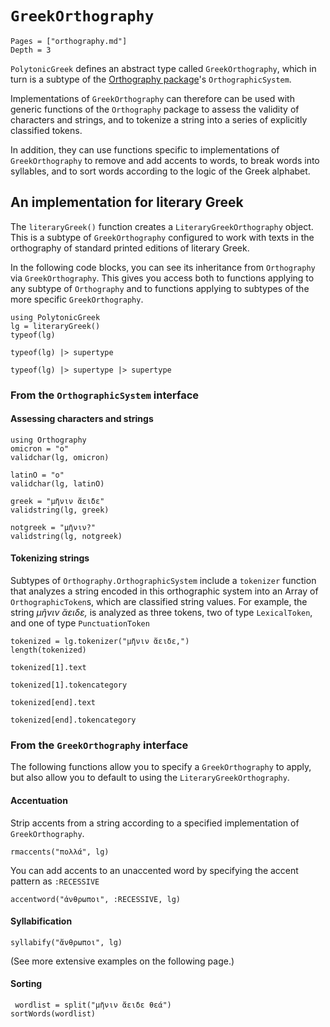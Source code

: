 
# `GreekOrthography`

```@contents
Pages = ["orthography.md"]
Depth = 3
```


`PolytonicGreek` defines an abstract type called `GreekOrthography`, which in turn is a 
subtype of the [Orthography package](https://github.com/hcmid/Orthography.jl)'s `OrthographicSystem`.

Implementations of `GreekOrthography` can therefore can be used with generic functions of the `Orthography` package to assess the validity of characters and strings, and to tokenize a string into a series of explicitly classified tokens.

In addition, they can use functions specific to implementations of `GreekOrthography` to remove and add accents to words, to break words into syllables, and to sort words according to the logic of the Greek alphabet.


## An implementation for literary Greek

The `literaryGreek()` function creates a `LiteraryGreekOrthography` object. This  is a subtype of `GreekOrthography` configured to work with texts in the orthography of standard printed editions of literary Greek. 

In the following code blocks, you can see its inheritance from `Orthography` via `GreekOrthography`.  This gives you access both to functions applying to any subtype of `Orthography` and to functions applying to subtypes of the more specific `GreekOrthography`.



```@example loaded
using PolytonicGreek
lg = literaryGreek()
typeof(lg)
```

```@example loaded
typeof(lg) |> supertype
```

```@example loaded
typeof(lg) |> supertype |> supertype
```


### From the `OrthographicSystem` interface

#### Assessing characters and strings
    
    
```@example loaded
using Orthography
omicron = "ο"
validchar(lg, omicron)
```

```@example loaded
latinO = "o"
validchar(lg, latinO)
```


```@example loaded
greek = "μῆνιν ἄειδε"
validstring(lg, greek)
```

```@example loaded
notgreek = "μῆνιν?"
validstring(lg, notgreek)
```


#### Tokenizing strings
    
Subtypes of `Orthography.OrthographicSystem` include a `tokenizer` function that analyzes a string encoded in this orthographic system into an Array of `OrthographicToken`s, which are classified string values.  For example, the string *μῆνιν ἄειδε,* is analyzed as three tokens, two of type `LexicalToken`, and one of type `PunctuationToken`

```@example loaded
tokenized = lg.tokenizer("μῆνιν ἄειδε,")
length(tokenized)
```

```@example loaded
tokenized[1].text
```

```@example loaded
tokenized[1].tokencategory
```


```@example loaded
tokenized[end].text
```


```@example loaded
tokenized[end].tokencategory
```

### From the `GreekOrthography` interface

The following functions allow you to specify a `GreekOrthography` to apply, but also allow you to default to using the `LiteraryGreekOrthography`.

#### Accentuation

Strip accents from a string according to a specified implementation of `GreekOrthography`.

```@example loaded
rmaccents("πολλά", lg)
```


You can add accents to an unaccented word by specifying the accent pattern as `:RECESSIVE`

```@example loaded
accentword("ἀνθρωποι", :RECESSIVE, lg) 
```
#### Syllabification

```@example loaded
syllabify("ἄνθρωποι", lg) 
```

(See more extensive examples on the following page.)

#### Sorting


```@example loaded
 wordlist = split("μῆνιν ἄειδε θεά")
sortWords(wordlist)
```
